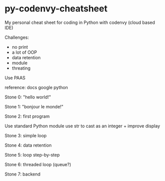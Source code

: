 py-codenvy-cheatsheet
=====================

My personal cheat sheet for coding in Python with codenvy (cloud based IDE)

Challenges:

+ no print
+ a lot of OOP
+ data retention
+ module
+ threating

Use PAAS

reference: docs google python

Stone 0: "hello world!"

Stone 1: "bonjour le monde!"

Stone 2: first program

Use standard Python module
use str to cast as an integer + improve display

Stone 3: simple loop

Stone 4: data retention

Stone 5: loop step-by-step

Stone 6: threaded loop (queue?)

Stone 7: backend